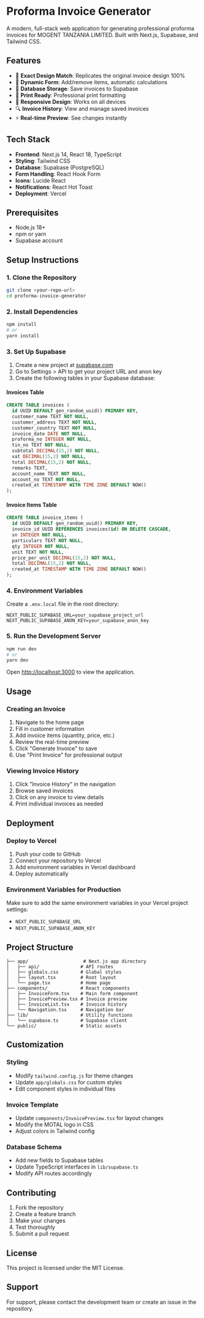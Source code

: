 # Proforma Invoice Generator

A modern, full-stack web application for generating professional proforma invoices for MOGENT TANZANIA LIMITED. Built with Next.js, Supabase, and Tailwind CSS.

## Features

- 🎨 **Exact Design Match**: Replicates the original invoice design 100%
- 📝 **Dynamic Form**: Add/remove items, automatic calculations
- 💾 **Database Storage**: Save invoices to Supabase
- 📄 **Print Ready**: Professional print formatting
- 📱 **Responsive Design**: Works on all devices
- 🔍 **Invoice History**: View and manage saved invoices
- ⚡ **Real-time Preview**: See changes instantly

## Tech Stack

- **Frontend**: Next.js 14, React 18, TypeScript
- **Styling**: Tailwind CSS
- **Database**: Supabase (PostgreSQL)
- **Form Handling**: React Hook Form
- **Icons**: Lucide React
- **Notifications**: React Hot Toast
- **Deployment**: Vercel

## Prerequisites

- Node.js 18+ 
- npm or yarn
- Supabase account

## Setup Instructions

### 1. Clone the Repository

```bash
git clone <your-repo-url>
cd proforma-invoice-generator
```

### 2. Install Dependencies

```bash
npm install
# or
yarn install
```

### 3. Set Up Supabase

1. Create a new project at [supabase.com](https://supabase.com)
2. Go to Settings > API to get your project URL and anon key
3. Create the following tables in your Supabase database:

#### Invoices Table
```sql
CREATE TABLE invoices (
  id UUID DEFAULT gen_random_uuid() PRIMARY KEY,
  customer_name TEXT NOT NULL,
  customer_address TEXT NOT NULL,
  customer_country TEXT NOT NULL,
  invoice_date DATE NOT NULL,
  proforma_no INTEGER NOT NULL,
  tin_no TEXT NOT NULL,
  subtotal DECIMAL(15,2) NOT NULL,
  vat DECIMAL(15,2) NOT NULL,
  total DECIMAL(15,2) NOT NULL,
  remarks TEXT,
  account_name TEXT NOT NULL,
  account_no TEXT NOT NULL,
  created_at TIMESTAMP WITH TIME ZONE DEFAULT NOW()
);
```

#### Invoice Items Table
```sql
CREATE TABLE invoice_items (
  id UUID DEFAULT gen_random_uuid() PRIMARY KEY,
  invoice_id UUID REFERENCES invoices(id) ON DELETE CASCADE,
  sn INTEGER NOT NULL,
  particulars TEXT NOT NULL,
  qty INTEGER NOT NULL,
  unit TEXT NOT NULL,
  price_per_unit DECIMAL(15,2) NOT NULL,
  total DECIMAL(15,2) NOT NULL,
  created_at TIMESTAMP WITH TIME ZONE DEFAULT NOW()
);
```

### 4. Environment Variables

Create a `.env.local` file in the root directory:

```env
NEXT_PUBLIC_SUPABASE_URL=your_supabase_project_url
NEXT_PUBLIC_SUPABASE_ANON_KEY=your_supabase_anon_key
```

### 5. Run the Development Server

```bash
npm run dev
# or
yarn dev
```

Open [http://localhost:3000](http://localhost:3000) to view the application.

## Usage

### Creating an Invoice

1. Navigate to the home page
2. Fill in customer information
3. Add invoice items (quantity, price, etc.)
4. Review the real-time preview
5. Click "Generate Invoice" to save
6. Use "Print Invoice" for professional output

### Viewing Invoice History

1. Click "Invoice History" in the navigation
2. Browse saved invoices
3. Click on any invoice to view details
4. Print individual invoices as needed

## Deployment

### Deploy to Vercel

1. Push your code to GitHub
2. Connect your repository to Vercel
3. Add environment variables in Vercel dashboard
4. Deploy automatically

### Environment Variables for Production

Make sure to add the same environment variables in your Vercel project settings:

- `NEXT_PUBLIC_SUPABASE_URL`
- `NEXT_PUBLIC_SUPABASE_ANON_KEY`

## Project Structure

```
├── app/                    # Next.js app directory
│   ├── api/               # API routes
│   ├── globals.css        # Global styles
│   ├── layout.tsx         # Root layout
│   └── page.tsx           # Home page
├── components/            # React components
│   ├── InvoiceForm.tsx    # Main form component
│   ├── InvoicePreview.tsx # Invoice preview
│   ├── InvoiceList.tsx    # Invoice history
│   └── Navigation.tsx     # Navigation bar
├── lib/                   # Utility functions
│   └── supabase.ts        # Supabase client
└── public/                # Static assets
```

## Customization

### Styling
- Modify `tailwind.config.js` for theme changes
- Update `app/globals.css` for custom styles
- Edit component styles in individual files

### Invoice Template
- Update `components/InvoicePreview.tsx` for layout changes
- Modify the MOTAL logo in CSS
- Adjust colors in Tailwind config

### Database Schema
- Add new fields to Supabase tables
- Update TypeScript interfaces in `lib/supabase.ts`
- Modify API routes accordingly

## Contributing

1. Fork the repository
2. Create a feature branch
3. Make your changes
4. Test thoroughly
5. Submit a pull request

## License

This project is licensed under the MIT License.

## Support

For support, please contact the development team or create an issue in the repository. 